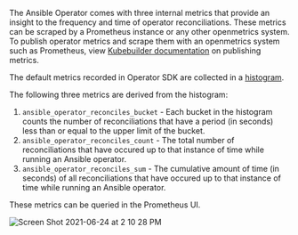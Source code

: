 The Ansible Operator comes with three internal metrics that provide an insight to the frequency and time of operator reconciliations. These metrics can be
scraped by a Prometheus instance or any other openmetrics system. To publish operator metrics and scrape them with an openmetrics system such as Prometheus, view 
[Kubebuilder documentation](https://book.kubebuilder.io/reference/metrics.html) on publishing metrics.

The default metrics recorded in Operator SDK are collected in a [histogram](https://prometheus.io/docs/practices/histograms/).

The following three metrics are derived from the histogram:
1. `ansible_operator_reconciles_bucket` - Each bucket in the histogram counts the number of reconciliations that have a period (in seconds) less than or equal
to the upper limit of the bucket.
3. `ansible_operator_reconciles_count` - The total number of reconciliations that have occured up to that instance of time while running an Ansible operator.
4. `ansible_operator_reconciles_sum` - The cumulative amount of time (in seconds) of all reconciliations that have occured up to that instance of time while 
running an Ansible operator.

These metrics can be queried in the Prometheus UI.

![Screen Shot 2021-06-24 at 2 10 28 PM](https://user-images.githubusercontent.com/37827279/123332879-f0fb2900-d4f5-11eb-87ea-7afd04f35b1c.png)

